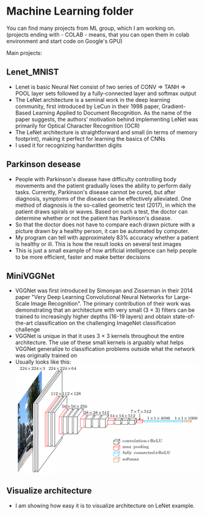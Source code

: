 # Machine Learning folder
You can find many projects from ML group, which I am working on.
(projects ending with - COLAB - means, that you can open them in colab environment and start code on Google's GPU)

Main projects:

## Lenet_MNIST
- Lenet is basic Neural Net consist of two series of CONV => TANH => POOL layer sets followed by a fully-connected layer and softmax output
- The LeNet architecture is a seminal work in the deep learning community, first introduced by LeCun in their 1998 paper, Gradient-Based Learning Applied to Document Recognition. As the name of the paper suggests, the authors’ motivation behind implementing LeNet was primarily for Optical Character Recognition (OCR)
- The LeNet architecture is straightforward and small (in terms of memory footprint), making it perfect for learning the basics of CNNs
- I used it for recognizing handwritten digits

## Parkinson desease
- People with Parkinson's disease have difficulty controlling body movements and the patient gradually loses the ability to perform daily tasks. Currently, Parkinson's disease cannot be cured, but after diagnosis, symptoms of the disease can be effectively alleviated. One method of diagnosis is the so-called geometric test (2017), in which the patient draws spirals or waves. Based on such a test, the doctor can determine whether or not the patient has Parkinson's disease.
- So that the doctor does not have to compare each drawn picture with a picture drawn by a healthy person, it can be automated by computer.
- My program can tell with approximately 83% accuracy whether a patient is healthy or ill. This is how the result looks on several test images
- This is just a small example of how artificial intelligence can help people to be more efficient, faster and make better decisions

## MiniVGGNet
- VGGNet was first introduced by Simonyan and Zisserman in their 2014 paper "Very Deep Learning Convolutional Neural Networks for Large-Scale Image Recognition". The primary contribution of their work was demonstrating that an architecture with very small (3 × 3) filters can be trained to increasingly higher depths (16-19 layers) and obtain state-of-the-art classification on the challenging ImageNet classification challenge
- VGGNet is unique in that it uses 3 × 3 kernels throughout the entire architecture. The use of these small kernels is arguably what helps VGGNet generalize to classification problems outside what the network was originally trained on
- Usually looks like this:
![VGG_architecture](miniVGG_CIFAR10/VGG_architecture.png)

## Visualize architecture
- I am showing how easy it is to visualize architecture on LeNet example.
